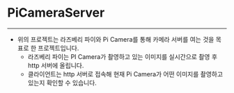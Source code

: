 # PiCameraServer
---
- 위의 프로젝트는 라즈베리 파이와 Pi Camera를 통해 카메라 서버를 여는 것을 목표로 한 프로젝트입니다.
  - 라즈베리 파이는 PI Camera가 촬영하고 있는 이미지를 실시간으로 촬영 후 http 서버에 올립니다.
  - 클라이언트는 http 서버로 접속해 현재 Pi Camera가 어떤 이미지를 촬영하고 있는지 확인할 수 있습니다.
